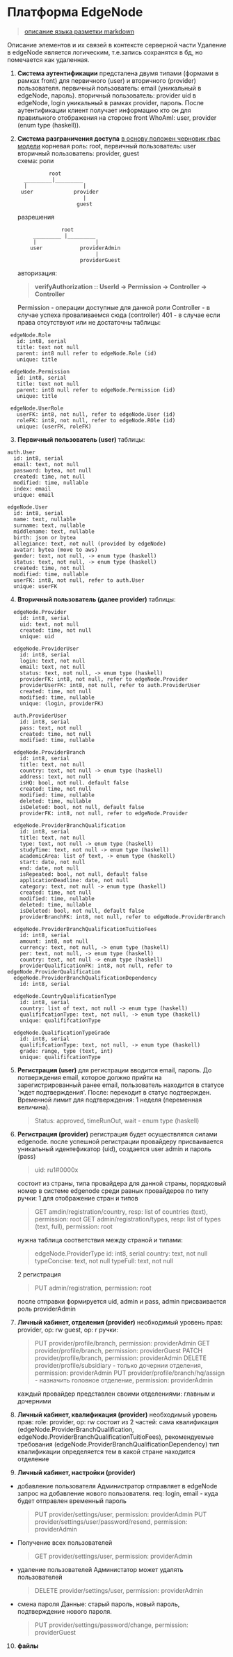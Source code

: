 # Платформа EdgeNode
 > [описание языка разметки markdown](https://www.markdownguide.org/) 

 Описание элементов и их связей в контексте серверной части 
 Удаление в edgeNode является логическим, т.е.запись сохранятся в бд, но помечается как удаленная.
 1. **Cистема аутентификации**
    предсталена двумя типами (формами в рамках front) для первичного (user) и вторичного (provider) пользователя.
    первичный пользователь: email (уникальный в edgeNode, пароль).
    вторичный пользователь: provider uid в edgeNode, login уникальный в рамках provider, пароль.
    После аутентификации клиент получает информацию кто 
    он для правильного отображения на стороне front
    WhoAmI: user, provider (enum type (haskell)).

 2. **Cистема разграничения доступа**
    [в основу положен черновик rbac модели](https://csrc.nist.gov/CSRC/media/Projects/Role-Based-Access-Control/documents/sandhu96.pdf)
    корневая роль: root,
    первичный пользователь: user
    вторичный пользователь: provider, guest  
    схема:
    роли
    >
                  root
          _________|_________
          |                  |
         user             provider
                             | 
                           guest
    разрешения
    >
                      root
             _________ |_________ 
             |                   |
            user            providerAdmin
                                 |
                            providerGuest        

    авторизация: 
     > **verifyAuthorization :: UserId -> Permission -> Controller -> Controller**

    Permission - операции доступные для данной роли 
    Controller - в случае успеха проваливаемся сюда (controller)
    401 - в случае если права отсутствуют или не достаточны
    таблицы:
  >  
     edgeNode.Role 
       id: int8, serial
       title: text not null
       parent: int8 null refer to edgeNode.Role (id)
       unique: title 
       
     edgeNode.Permission 
       id: int8, serial
       title: text not null
       parent: int8 null refer to edgeNode.Permission (id)
       unique: title

     edgeNode.UserRole
       userFK: int8, not null, refer to edgeNode.User (id)
       roleFK: int8, not null, refer to edgeNode.ROle (id)
       unique: (userFK, roleFK)

 3. **Первичный пользователь (user)**
  таблицы:
  >
    auth.User 
      id: int8, serial
      email: text, not null
      password: bytea, not null
      created: time, not null
      modified: time, nullable
      index: email     
      unique: email

    edgeNode.User
      id: int8, serial
      name: text, nullable
      surname: text, nullable
      middlename: text, nullable
      birth: json or bytea 
      allegiance: text, not null (provided by edgeNode)
      avatar: bytea (move to aws)
      gender: text, not null, -> enum type (haskell)
      status: text, not null, -> enum type (haskell)
      created: time, not null
      modified: time, nullable
      userFK: int8, not null, refer to auth.User
      unique: userFK

 4. **Вторичный пользователь (далее provider)** 
   таблицы:
   >  
      edgeNode.Provider
        id: int8, serial
        uid: text, not null 
        created: time, not null
        unique: uid

      edgeNode.ProviderUser
        id: int8, serial
        login: text, not null
        email: text, not null
        status: text, not null, -> enum type (haskell) 
        providerFK: int8, not null, refer to edgeNode.Provider
        providerUserFK: int8, not null, refer to auth.ProviderUser
        created: time, not null
        modified: time, nullable
        unique: (login, providerFK)

      auth.ProviderUser
        id: int8, serial
        pass: text, not null
        created: time, not null
        modified: time, nullable

      edgeNode.ProviderBranch
        id: int8, serial 
        title: text, not null
        country: text, not null -> enum type (haskell)
        address: text, not null
        isHQ: bool, not null. default false
        created: time, not null
        modified: time, nullable
        deleted: time, nullable
        isDeleted: bool, not null, default false
        providerFK: int8, not null, refer to edgeNode.Provider

      edgeNode.ProviderBranchQualification    
        id: int8, serial
        title: text, not null
        type: text, not null -> enum type (haskell)
        studyTime: text, not null -> enum type (haskell)
        academicArea: list of text, -> enum type (haskell)
        start: date, not null
        end: date, not null
        isRepeated: bool, not null, default false
        applicationDeadline: date, not null
        category: text, not null -> enum type (haskell)
        created: time, not null
        modified: time, nullable
        deleted: time, nullable
        isDeleted: bool, not null, default false
        providerBranchFK: int8, not null, refer to edgeNode.ProviderBranch

      edgeNode.ProviderBranchQualificationTuitioFees
        id: int8, serial
        amount: int8, not null
        currency: text, not null, -> enum type (haskell)
        per: text, not null, -> enum type (haskell)
        country: text, not null -> enum type (haskell)
        providerQualificationFK: int8, not null, refer to edgeNode.ProviderQualification
      edgeNode.ProviderBranchQualificationDependency
        id: int8, serial

      edgeNode.CountryQualificationType
        id: int8, serial
        country: list of text, not null -> enum type (haskell)
        qualififcationType: text, not null, -> enum type (haskell)
        unique: qualififcationType

      edgeNode.QualificationTypeGrade
        id: int8, serial
        qualififcationType: text, not null, -> enum type (haskell)
        grade: range, type (text, int)
        unique: qualififcationType

 5. **Регистрация (user)** 
    для регистрации вводится email, пароль.
    До потверждения email, которое должно прийти на зарегистрированный ранее email, пользователь находится в статусе 'ждет подтверждения'.
    После: переходит в статус подтвержден. Временной лимит для подтверждения: 1 неделя (переменная величина). 
    > Status: approved, timeRunOut, wait - enum type (haskell)

 6. **Регистрация (provider)** 
    региcтрация будет осуществлятся силами edgenode.
    после успешной регистрации провайдеру присваивается уникальный идентефикатор (uid), создается user admin и пароль (pass)
    > uid: ru1#0000x

    состоит из страны, типа провайдера для данной страны, порядковый номер в системе edgenode среди равных провайдеров по типу
    ручки: 
    1 для отображение стран и типов 
    
    > GET amdin/registration/country, resp: list of countries (text), permission: root
      GET admin/registration/types, resp: list of types (text, full), permission: root

    нужна таблица соответствия между страной и типами:
    > edgeNode.ProviderType
       id: int8, serial
       country: text, not null
       typeConcise: text, not null
       typeFull: text, not null 

    2 регистрация 
    > PUT admin/registration, permission: root

    послe отправки формируется uid, admin и pass, 
    admin присваивается роль providerAdmin

 7. **Личный кабинет, отделения (provider)**
  необходимый уровень прав: provider, op: rw
                            guest, op: r 
  ручки:
      > PUT provider/profile/branch, permission: providerAdmin
        GET provider/profile/branch, permission: providerGuest 
        PATCH provider/profile/branch, permission: providerAdmin
        DELETE provider/profile/subsidiary - только дочернии отделения, permission: providerAdmin
        PUT provider/profile/branch/hq/assign - назначить головное отделение, permission: providerAdmin

    каждый провайдер представлен своими отделениями: главным и дочерними

 8. **Личный кабинет, квалификация (provider)**
    необходимый уровень прав: role: provider, op: rw
    состоит из 2 частей: сама квалификация (edgeNode.ProviderBranchQualification, edgeNode.ProviderBranchQualificationTuitioFees),
    рекомендуемые требования (edgeNode.ProviderBranchQualificationDependency)
    тип квалификации определяется тем в какой стране находится отделение

 9. **Личный кабинет, настройки (provider)** 
   - добавление пользователя
     Администратор отправляет в edgeNode запрос на добавление нового пользователя.
     req: login, email - куда будет отправлен временный пароль
     > PUT provider/settings/user, permission: providerAdmin
       PUT provider/settings/user/password/resend, permission: providerAdmin

   - Получение всех пользователей
     > GET provider/settings/user, permission: providerAdmin    

   - удаление пользователей
     Администатор может удалять пользователей
     > DELETE provider/settings/user, permission: providerAdmin

   - смена пароля
     Данные: старый пароль, новый пароль, подтверждение нового пароля.
     > PUT provider/settings/password/change, permission: providerGuest

 10. **файлы**